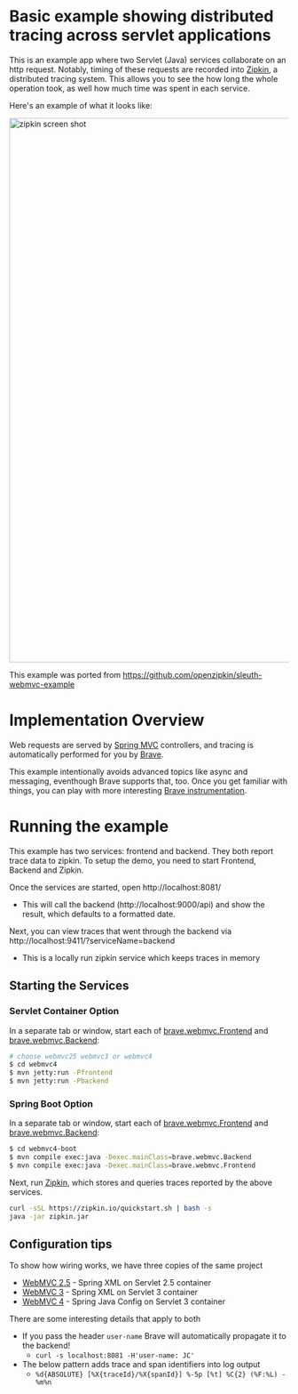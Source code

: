 # Basic example showing distributed tracing across servlet applications
This is an example app where two Servlet (Java) services collaborate on
an http request. Notably, timing of these requests are recorded into
[Zipkin](http://zipkin.io/), a distributed tracing system. This allows
you to see the how long the whole operation took, as well how much time
was spent in each service.

Here's an example of what it looks like:

<img width="979" alt="zipkin screen shot" src="https://user-images.githubusercontent.com/64215/31760971-18a9a4dc-b4bf-11e7-9ee2-ab7418f80dc0.png">

This example was ported from https://github.com/openzipkin/sleuth-webmvc-example

# Implementation Overview

Web requests are served by [Spring MVC](https://spring.io/guides/gs/rest-service/) controllers,
and tracing is automatically performed for you by [Brave](https://github.com/openzipkin/brave).

This example intentionally avoids advanced topics like async and messaging,
eventhough Brave supports that, too. Once you get familiar with things,
you can play with more interesting [Brave instrumentation](https://github.com/openzipkin/brave/tree/master/instrumentation).

# Running the example
This example has two services: frontend and backend. They both report trace data to zipkin. To setup the demo, you need to start Frontend, Backend and Zipkin.

Once the services are started, open http://localhost:8081/
* This will call the backend (http://localhost:9000/api) and show the result, which defaults to a formatted date.

Next, you can view traces that went through the backend via http://localhost:9411/?serviceName=backend
* This is a locally run zipkin service which keeps traces in memory

## Starting the Services

### Servlet Container Option
In a separate tab or window, start each of [brave.webmvc.Frontend](/webmvc4/src/main/java/brave/webmvc/Frontend.java)
and [brave.webmvc.Backend](/webmvc4/src/main/java/brave/webmvc/Backend.java):
```bash
# choose webmvc25 webmvc3 or webmvc4
$ cd webmvc4
$ mvn jetty:run -Pfrontend
$ mvn jetty:run -Pbackend
```

### Spring Boot Option
In a separate tab or window, start each of [brave.webmvc.Frontend](/webmvc4-boot/src/main/java/brave/webmvc/Frontend.java)
and [brave.webmvc.Backend](/webmvc4-boot/src/main/java/brave/webmvc/Backend.java):
```bash
$ cd webmvc4-boot
$ mvn compile exec:java -Dexec.mainClass=brave.webmvc.Backend
$ mvn compile exec:java -Dexec.mainClass=brave.webmvc.Frontend
```

Next, run [Zipkin](http://zipkin.io/), which stores and queries traces
reported by the above services.

```bash
curl -sSL https://zipkin.io/quickstart.sh | bash -s
java -jar zipkin.jar
```

## Configuration tips
To show how wiring works, we have three copies of the same project
* [WebMVC 2.5](./webmvc25) - Spring XML on Servlet 2.5 container 
* [WebMVC 3](./webmvc3) - Spring XML on Servlet 3 container 
* [WebMVC 4](./webmvc4) - Spring Java Config on Servlet 3 container 

There are some interesting details that apply to both
* If you pass the header `user-name` Brave will automatically propagate it to the backend!
  * `curl -s localhost:8081 -H'user-name: JC'`
* The below pattern adds trace and span identifiers into log output
  * `%d{ABSOLUTE} [%X{traceId}/%X{spanId}] %-5p [%t] %C{2} (%F:%L) - %m%n`
